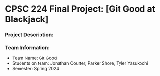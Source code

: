 # CPSC 224 Final Project: [Git Good at Blackjack]

### Project Description:


### Team Information:

- Team Name:  Git Good
- Students on team: Jonathan Courter, Parker Shore, Tyler Yasukochi
- Semester: Spring 2024



